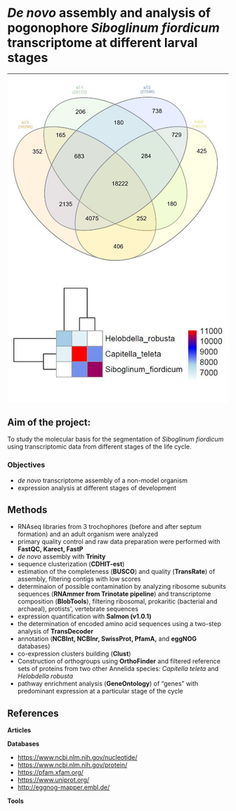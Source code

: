 # *De novo* assembly and analysis of pogonophore *Siboglinum fiordicum* transcriptome at different larval stages

---
![venn diagramm of diffexpression](venn_diagramm.jpg "venn diagramm of diffexpression")
![heat map of orthogroups](orthogroups.jpg "heat map of orthogroups")

## Aim of the project: 

To study the molecular basis for the segmentation of *Siboglinum fiordicum* using transcriptomic data from different stages of the life cycle.

### Objectives 

- *de novo* transcriptome assembly of a non-model organism 
- expression analysis at different stages of development

## Methods
- RNAseq libraries from 3 trochophores (before and after septum formation) and an adult organism were analyzed
- primary quality control and raw data preparation were performed with __FastQC, Karect, FastP__
- *de novo* assembly with __Trinity__
- sequence clusterization (__CDHIT-est__) 
- estimation of the completeness (__BUSCO__) and quality (__TransRate__) of assembly, filtering contigs with low scores
- determinaion of possible contamination by analyzing ribosome subunits sequences (__RNAmmer from Trinotate pipeline__) and transcriptome composition (__BlobTools__), filtering ribosomal, prokaritic (bacterial and archaeal), protists', vertebrate sequences
- expression quantification with __Salmon (v1.0.1)__
- the determination of encoded amino acid sequences using a two-step analysis of __TransDecoder__
- annotation (__NCBInt, NCBInr, SwissProt, PfamA,__ and __eggNOG__ databases)
- co-expression clusters building (__Clust__)
- Construction of orthogroups using __OrthoFinder__ and filtered reference sets of proteins from two other Annelida species: *Capitella teleta* and *Helobdella robusta*
- pathway enrichment analysis (__GeneOntology__) of “genes” with predominant expression at a particular stage of the cycle

## References
__Articles__

__Databases__
- https://www.ncbi.nlm.nih.gov/nucleotide/
- https://www.ncbi.nlm.nih.gov/protein/
- https://pfam.xfam.org/
- https://www.uniprot.org/
- http://eggnog-mapper.embl.de/

__Tools__
